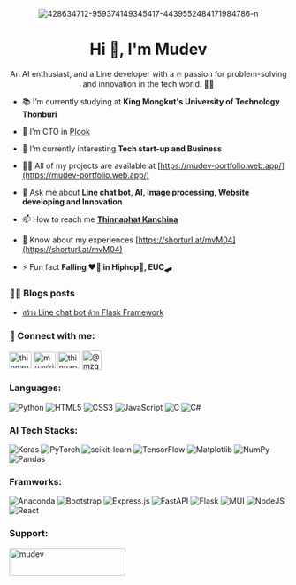 <p align="center"><img src="https://i.ibb.co/Px83MMz/428634712-959374149345417-4439552484171984786-n.jpg" alt="428634712-959374149345417-4439552484171984786-n" border="0"></p>

<h1 align="center">Hi 👋, I'm Mudev</h1>
<p align="center">An AI enthusiast, and a Line developer with a 🔥 passion for problem-solving and innovation in the tech world. 🏃🏻</p>

- 📚 I’m currently studying at **King Mongkut's University of Technology Thonburi**

- 🌱 I’m CTO in [Plook](https://plook.vercel.app/)

- 🧐 I’m currently interesting **Tech start-up and Business**

- 👨‍💻 All of my projects are available at [https://mudev-portfolio.web.app/](https://mudev-portfolio.web.app/)

- 💬 Ask me about **Line chat bot, AI, Image processing, Website developing and Innovation**

- 📫 How to reach me [**Thinnaphat Kanchina**](https://www.facebook.com/profile.php?id=100004185094386)

- 📄 Know about my experiences [https://shorturl.at/mvM04](https://shorturl.at/mvM04)

- ⚡ Fun fact **Falling ❤️‍🔥 in Hiphop🎤, EUC🛹**

### ✍🏻 Blogs posts
<!-- BLOG-POST-LIST:START -->
- [สร้าง Line chat bot ด้วย Flask Framework](https://medium.com/@mzgamer3360/%E0%B8%AA%E0%B8%A3%E0%B9%89%E0%B8%B2%E0%B8%87-linebot-%E0%B8%A3%E0%B9%88%E0%B8%A7%E0%B8%A1%E0%B8%81%E0%B8%B1%E0%B8%9A-python-flask-ad4c465613aa)
<!-- BLOG-POST-LIST:END -->

<h3 align="left">🔗 Connect with me:</h3>
<p align="left">
<a href="https://linkedin.com/in/thinnaphat-kanchina-6415ab2a5" target="blank"><img align="center" src="https://raw.githubusercontent.com/rahuldkjain/github-profile-readme-generator/master/src/images/icons/Social/linked-in-alt.svg" alt="thinnaphat-kanchina-6415ab2a5" height="30" width="40" /></a>
<a href="https://kaggle.com/muaykill" target="blank"><img align="center" src="https://raw.githubusercontent.com/rahuldkjain/github-profile-readme-generator/master/src/images/icons/Social/kaggle.svg" alt="muaykill" height="30" width="40" /></a>
<a href="https://fb.com/thinnaphat kanchina" target="blank"><img align="center" src="https://raw.githubusercontent.com/rahuldkjain/github-profile-readme-generator/master/src/images/icons/Social/facebook.svg" alt="thinnaphat kanchina" height="30" width="40" /></a>
<a href="https://medium.com/@mzgamer3360" target="blank"><img align="center" src="https://cdn-icons-png.flaticon.com/512/5968/5968906.png" alt="@mzgamer3360" height="35" width="35" /></a>
</p>

<h3 align="left">Languages:</h3>

![Python](https://img.shields.io/badge/python-3670A0?style=for-the-badge&logo=python&logoColor=ffdd54)
![HTML5](https://img.shields.io/badge/html5-%23E34F26.svg?style=for-the-badge&logo=html5&logoColor=white)
![CSS3](https://img.shields.io/badge/css3-%231572B6.svg?style=for-the-badge&logo=css3&logoColor=white)
![JavaScript](https://img.shields.io/badge/javascript-%23323330.svg?style=for-the-badge&logo=javascript&logoColor=%23F7DF1E)
![C](https://img.shields.io/badge/c-%2300599C.svg?style=for-the-badge&logo=c&logoColor=white)
![C#](https://img.shields.io/badge/c%23-%23239120.svg?style=for-the-badge&logo=csharp&logoColor=white)

<h3 align="left">AI Tech Stacks:</h3>

![Keras](https://img.shields.io/badge/Keras-%23D00000.svg?style=for-the-badge&logo=Keras&logoColor=white)
![PyTorch](https://img.shields.io/badge/PyTorch-%23EE4C2C.svg?style=for-the-badge&logo=PyTorch&logoColor=white)
![scikit-learn](https://img.shields.io/badge/scikit--learn-%23F7931E.svg?style=for-the-badge&logo=scikit-learn&logoColor=white)
![TensorFlow](https://img.shields.io/badge/TensorFlow-%23FF6F00.svg?style=for-the-badge&logo=TensorFlow&logoColor=white)
![Matplotlib](https://img.shields.io/badge/Matplotlib-%23ffffff.svg?style=for-the-badge&logo=Matplotlib&logoColor=black)
![NumPy](https://img.shields.io/badge/numpy-%23013243.svg?style=for-the-badge&logo=numpy&logoColor=white)
![Pandas](https://img.shields.io/badge/pandas-%23150458.svg?style=for-the-badge&logo=pandas&logoColor=white)

<h3 align="left">Framworks:</h3>

![Anaconda](https://img.shields.io/badge/Anaconda-%2344A833.svg?style=for-the-badge&logo=anaconda&logoColor=white)
![Bootstrap](https://img.shields.io/badge/bootstrap-%238511FA.svg?style=for-the-badge&logo=bootstrap&logoColor=white)
![Express.js](https://img.shields.io/badge/express.js-%23404d59.svg?style=for-the-badge&logo=express&logoColor=%2361DAFB)
![FastAPI](https://img.shields.io/badge/FastAPI-005571?style=for-the-badge&logo=fastapi)
![Flask](https://img.shields.io/badge/flask-%23000.svg?style=for-the-badge&logo=flask&logoColor=white)
![MUI](https://img.shields.io/badge/MUI-%230081CB.svg?style=for-the-badge&logo=mui&logoColor=white)
![NodeJS](https://img.shields.io/badge/node.js-6DA55F?style=for-the-badge&logo=node.js&logoColor=white)
![React](https://img.shields.io/badge/react-%2320232a.svg?style=for-the-badge&logo=react&logoColor=%2361DAFB)

<h3 align="left">Support:</h3>
<p><a href="https://www.buymeacoffee.com/mudev"> <img align="left" src="https://cdn.buymeacoffee.com/buttons/v2/default-yellow.png" height="50" width="210" alt="mudev" /></a></p><br><br>

